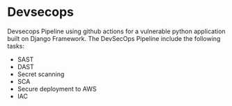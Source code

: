 # Devsecops
Devsecops Pipeline using github actions for a vulnerable python application built on Django Framework.
The DevSecOps Pipeline include the following tasks:
- SAST
- DAST
- Secret scanning
- SCA
- Secure deployment to AWS
- IAC
